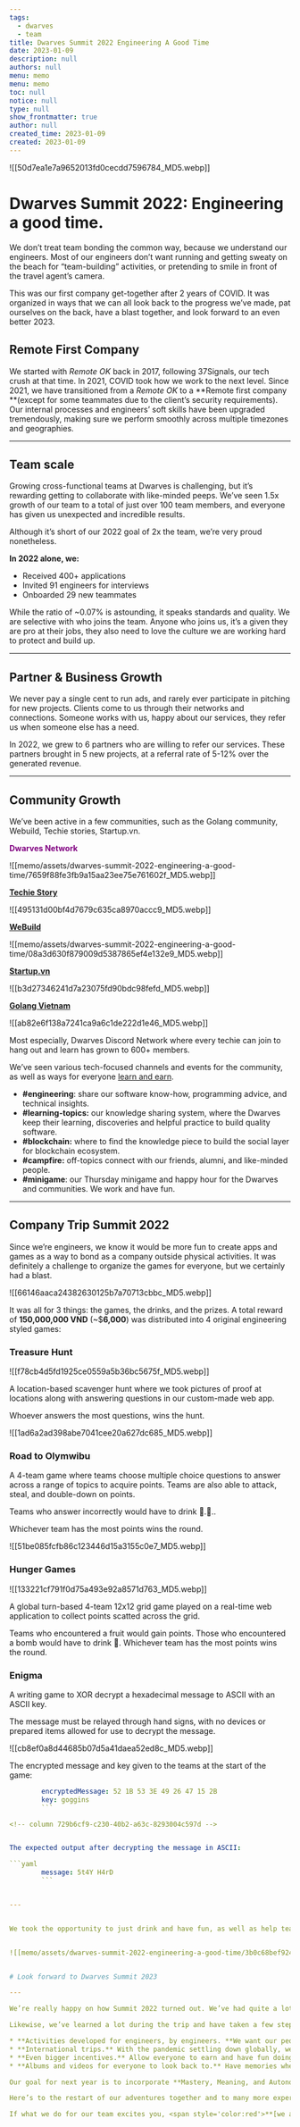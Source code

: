```yaml
---
tags: 
  - dwarves
  - team
title: Dwarves Summit 2022 Engineering A Good Time
date: 2023-01-09
description: null
authors: null
menu: memo
menu: memo
toc: null
notice: null
type: null
show_frontmatter: true
author: null
created_time: 2023-01-09
created: 2023-01-09
---
```


![[50d7ea1e7a9652013fd0cecdd7596784_MD5.webp]]

# Dwarves Summit 2022: Engineering a good time.

We don’t treat team bonding the common way, because we understand our engineers. Most of our engineers don’t want running and getting sweaty on the beach for “team-building” activities, or pretending to smile in front of the travel agent’s camera.

This was our first company get-together after 2 years of COVID. It was organized in ways that we can all look back to the progress we’ve made, pat ourselves on the back, have a blast together, and look forward to an even better 2023.


## Remote First Company

We started with *Remote OK* back in 2017, following 37Signals, our tech crush at that time. In 2021, COVID took how we work to the next level.  Since 2021, we have transitioned from a *Remote OK* to a **Remote first company **(except for some teammates due to the client’s security requirements). Our internal processes and engineers’ soft skills have been upgraded tremendously, making sure we perform smoothly across multiple timezones and geographies.


---

## Team scale

Growing cross-functional teams at Dwarves is challenging, but it’s rewarding getting to collaborate with like-minded peeps. We’ve seen 1.5x growth of our team to a total of just over 100 team members, and everyone has given us unexpected and incredible results. 

Although it’s short of our 2022 goal of 2x the team, we’re very proud nonetheless.


**In 2022 alone, we:**

* Received 400+ applications 
* Invited 91 engineers for interviews
* Onboarded 29 new teammates

While the ratio of ~0.07% is astounding, it speaks standards and quality. We are selective with who joins the team. Anyone who joins us, it’s a given they are pro at their jobs, they also need to love the culture we are working hard to protect and build up.


---

## Partner & Business Growth

We never pay a single cent to run ads, and rarely ever participate in pitching for new projects. Clients come to us through their networks and connections. Someone works with us, happy about our services, they refer us when someone else has a need.

In 2022, we grew to 6 partners who are willing to refer our services. These partners brought in 5 new projects, at a referral rate of 5-12% over the generated revenue.


---

## Community Growth

We’ve been active in a few communities, such as the Golang community, Webuild, Techie stories, Startup.vn.


<!-- column_list 88e0b99a-1a9f-4885-9746-5472d9353ec3 -->

<!-- column d14a03e7-af71-457f-90b5-3a0dd1c926eb -->

<span style='color:purple'>**Dwarves Network**</span>


![[memo/assets/dwarves-summit-2022-engineering-a-good-time/7659f88fe3fb9a15aa23ee75e761602f_MD5.webp]]



<!-- column c4e803c9-2fd6-416c-986d-7e962f9972a1 -->

<span style='color:brown'>**[Techie Story](http://techiestory.net/)**</span>


![[495131d00bf4d7679c635ca8970accc9_MD5.webp]]

<!-- column 4df13bb2-df94-4b14-a450-9732aed35e05 -->

<span style='color:green'>**[WeBuild](http://webuild.community/)**</span>


![[memo/assets/dwarves-summit-2022-engineering-a-good-time/08a3d630f879009d5387865ef4e132e9_MD5.webp]]

<!-- column_list b39be50a-2051-4aa6-bee2-36fdaafe8d45 -->

<!-- column 18d66748-ea60-4283-82b4-ae049cb3d4fd -->

<span style='color:red'>**[Startup.vn](https://startup.vn/)**</span>

![[b3d27346241d7a23075fd90bdc98fefd_MD5.webp]]



<!-- column 700c9f79-d1a9-40be-a6ab-12690acc2c10 -->

<span style='color:blue'>**[Golang Vietnam](http://golang.org.vn/)**</span>

![[ab82e6f138a7241ca9a6c1de222d1e46_MD5.webp]]

<!-- column d632703c-9d4c-43d4-a5f2-1d1dfb72d2d3 -->



Most especially, Dwarves Discord Network where every techie can join to hang out and learn has grown to 600+ members.

We’ve seen various tech-focused channels and events for the community,  as well as ways for everyone  [learn and earn](https://earn.d.foundation/). 

* **#engineering**: share our software know-how, programming advice, and technical insights.
* **#learning-topics:** our knowledge sharing system, where the Dwarves keep their learning, discoveries and helpful practice to build quality software.
* **#blockchain:** where to find the knowledge piece to build the social layer for blockchain ecosystem.
* **#campfire:** off-topics connect with our friends, alumni, and like-minded people.
* **#minigame**: our Thursday minigame and happy hour for the Dwarves and communities. We work and have fun.

---

## Company Trip Summit 2022

<!-- column_list cb8ba53b-9b39-4b80-b44b-1e7a63e7d0d9 -->

<!-- column 7a117203-ef92-4d42-9da1-66c589cc60b3 -->

Since we’re engineers, we know it would be more fun to create apps and games as a way to bond as a company outside physical activities. It was definitely a challenge to organize the games for everyone, but we certainly had a blast.


<!-- column 3db2838e-d946-4f86-92ea-5bcb9bae6472 -->

![[66146aaca24382630125b7a70713cbbc_MD5.webp]]


It was all for 3 things: the games, the drinks, and the prizes. A total reward of **150,000,000 VND** (~$**6,000**) was distributed into 4 original engineering styled games:


### Treasure Hunt

<!-- column_list bc26e6eb-724c-4252-b348-162493292a7d -->

<!-- column 7ddd0cd7-ac74-4719-8f39-c2c088f006ae -->


![[f78cb4d5fd1925ce0559a5b36bc5675f_MD5.webp]]

<!-- column e6c04ac5-9da1-446e-9960-708d9cf7aec8 -->


A location-based scavenger hunt where we took pictures of proof at locations along with answering questions in our custom-made web app. 


Whoever answers the most questions, wins the hunt.


![[1ad6a2ad398abe7041cee20a627dc685_MD5.webp]]


### **Road to Olymwibu**

<!-- column_list ce41108a-8964-41b5-b4b8-1a8da0ee542a -->

<!-- column c4a26a32-3369-4d4c-8fab-f6c6971fcec5 -->

A 4-team game where teams choose multiple choice questions to answer across a range of topics to acquire points. Teams are also able to attack, steal, and double-down on points.

Teams who answer incorrectly would have to drink 🍺.🍺..

Whichever team has the most points wins the round.


<!-- column 422e65ab-66d3-4490-b2ce-9e41a0fd07cb -->

![[51be085fcfb86c123446d15a3155c0e7_MD5.webp]]


### Hunger Games

<!-- column_list 6ab787fb-002f-47a7-87dc-69b91b1ed18a -->

<!-- column d69505ad-f3dc-4301-aa44-d4df37d47135 -->

![[133221cf791f0d75a493e92a8571d763_MD5.webp]]


<!-- column 47997b05-59b6-4494-aee2-b76db2ef1f8c -->

A global turn-based 4-team 12x12 grid game played on a real-time web application to collect points scatted across the grid.

Teams who encountered a fruit would gain points. Those who encountered a bomb would have to drink 🍺. Whichever team has the most points wins the round.



### Enigma

<!-- column_list c5b0030e-89cf-4776-913e-ecca471dc3fc -->

<!-- column c37f37d1-5e80-4986-935c-135229be0a01 -->

A writing game to XOR decrypt a hexadecimal message to ASCII with an ASCII key. 

The message must be relayed through hand signs, with no devices or prepared items allowed for use to decrypt the message. 


<!-- column 80232de6-7dd3-4b5a-9849-db78ccf86c15 -->

![[cb8ef0a8d44685b07d5a41daea52ed8c_MD5.webp]]

<!-- column_list adece394-a93c-4ecd-bc6a-657f9cb811db -->

<!-- column 18694ff0-3e90-4603-9390-f578b6648bb4 -->


The encrypted message and key given to the teams at the start of the game:

```yaml
		encryptedMessage: 52 1B 53 3E 49 26 47 15 2B
		key: goggins
		```

<!-- column 729b6cf9-c230-40b2-a63c-8293004c597d -->


The expected output after decrypting the message in ASCII:

```yaml
		message: 5t4Y H4rD
		```


---


We took the opportunity to just drink and have fun, as well as help teams earn a bit for their efforts. We’ve also certainly enjoyed our stay in Phu Quoc as well. Our team had fun swimming near the coast, enjoying food, riding rides at the water park, and everything to explore at Phu Quoc.


![[memo/assets/dwarves-summit-2022-engineering-a-good-time/3b0c68bef924599e58947f20cdf3a765_MD5.webp]]


# Look forward to Dwarves Summit 2023

---

We’re really happy on how Summit 2022 turned out. We’ve had quite a lot of fun together as a team, and we are really excited about next year.

Likewise, we’ve learned a lot during the trip and have taken a few steps ahead in planning for our next trip.

* **Activities developed for engineers, by engineers. **We want our people to have true, meaningful fun, so we want to open opportunities to our team to take part in develop games for not just our next trip, but for everyone to enjoy.
* **International trips.** With the pandemic settling down globally, we will definitely have a look at places we haven’t been to and explore them together.
* **Even bigger incentives.** Allow everyone to earn and have fun doing so.
* **Albums and videos for everyone to look back to.** Have memories where everyone can take home, and enjoy watching and brag to their friends about.

Our goal for next year is to incorporate **Mastery, Meaning, and Autonomy**. These are some of the things we have in our backlog, and we’re certainly excited to try out more when we get to it.

Here’s to the restart of our adventures together and to many more experiences and opportunities for 2023!

If what we do for our team excites you, <span style='color:red'>**[we are always hiring and expanding the team](http://careers.d.foundation/)**</span>.
